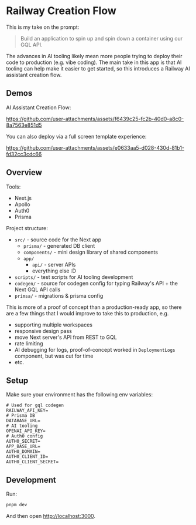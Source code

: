 # Railway Creation Flow

This is my take on the prompt: 
> Build an application to spin up and spin down a container using our GQL API.

The advances in AI tooling likely mean more people trying to deploy their code to production (e.g. vibe coding). The main take in this app is that AI tooling can help make it easier to get started, so this introduces a Railway AI assistant creation flow.

## Demos

AI Assistant Creation Flow:


https://github.com/user-attachments/assets/f6439c25-fc2b-40d0-a8c0-8a7563e851d5



You can also deploy via a full screen template experience:



https://github.com/user-attachments/assets/e0633aa5-d028-430d-81b1-fd32cc3cdc66


## Overview

Tools:
- Next.js
- Apollo
- Auth0
- Prisma

Project structure:
- `src/` - source code for the Next app
  - `prisma/` - generated DB client
  - `components/` - mini design library of shared components
  - `app/`
    - `api/` - server APIs
    - everything else :D
- `scripts/` - test scripts for AI tooling development
- `codegen/` - source for codegen config for typing Railway's API + the Next GQL API calls
- `primsa/` - migrations & prisma config

This is more of a proof of concept than a production-ready app, so there are a few things that I would improve to take this to production, e.g.
- supporting multiple workspaces
- responsive design pass
- move Next server's API from REST to GQL
- rate limiting
- AI debugging for logs, proof-of-concept worked in `DeploymentLogs` component, but was cut for time
- etc.

## Setup

Make sure your environment has the following env variables:

```
# Used for gql codegen
RAILWAY_API_KEY=
# Prisma DB
DATABASE_URL=
# AI tooling
OPENAI_API_KEY=
# Auth0 config
AUTH0_SECRET=
APP_BASE_URL=
AUTH0_DOMAIN=
AUTH0_CLIENT_ID=
AUTH0_CLIENT_SECRET=
```


## Development 

Run:

```bash
pnpm dev
```

And then open [http://localhost:3000](http://localhost:3000).
